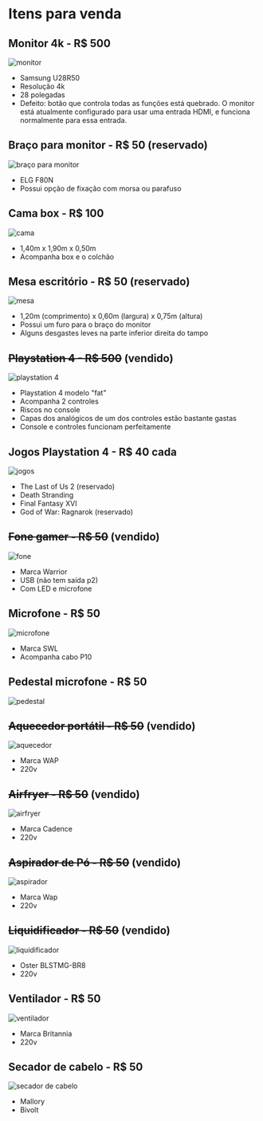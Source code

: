 # Itens para venda

## Monitor 4k - R$ 500
![monitor](img/monitor.png)
- Samsung U28R50
- Resolução 4k
- 28 polegadas
- Defeito: botão que controla todas as funções está quebrado. O monitor está atualmente configurado para usar uma entrada HDMI, e funciona normalmente para essa entrada.

## Braço para monitor - R$ 50 (reservado)
![braço para monitor](img/braco.png)
- ELG F80N
- Possui opção de fixação com morsa ou parafuso

## Cama box - R$ 100
![cama](img/cama.png)
- 1,40m x 1,90m x 0,50m
- Acompanha box e o colchão

## Mesa escritório - R$ 50 (reservado)
![mesa](img/mesa.png)
- 1,20m (comprimento) x 0,60m (largura) x 0,75m (altura)
- Possui um furo para o braço do monitor
- Alguns desgastes leves na parte inferior direita do tampo

## ~~Playstation 4 - R$ 500~~ (vendido)
![playstation 4](img/playstation.png)
- Playstation 4 modelo "fat"
- Acompanha 2 controles
- Riscos no console
- Capas dos analógicos de um dos controles estão bastante gastas
- Console e controles funcionam perfeitamente 

## Jogos Playstation 4 - R$ 40 cada
![jogos](img/jogos.png)
- The Last of Us 2 (reservado)
- Death Stranding
- Final Fantasy XVI
- God of War: Ragnarok (reservado)

## ~~Fone gamer - R$ 50~~ (vendido)
![fone](img/fone.png)
- Marca Warrior
- USB (não tem saída p2)
- Com LED e microfone

## Microfone - R$ 50
![microfone](img/microfone.png)
- Marca SWL
- Acompanha cabo P10

## Pedestal microfone - R$ 50
![pedestal](img/pedestal.png)

## ~~Aquecedor portátil - R$ 50~~ (vendido)
![aquecedor](img/aquecedor.png)
- Marca WAP
- 220v

## ~~Airfryer - R$ 50~~ (vendido)
![airfryer](img/airfryer.png)
- Marca Cadence
- 220v

## ~~Aspirador de Pó - R$ 50~~ (vendido)
![aspirador](img/aspirador.png)
- Marca Wap
- 220v

## ~~Liquidificador - R$ 50~~ (vendido)
![liquidificador](img/liquidificador.png)
- Oster BLSTMG-BR8
- 220v

## Ventilador - R$ 50
![ventilador](img/ventilador.png)
- Marca Britannia
- 220v

## Secador de cabelo - R$ 50
![secador de cabelo](img/secador.png)
- Mallory
- Bivolt
